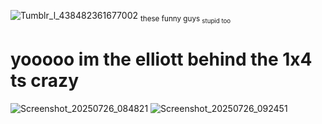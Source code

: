 ![Tumblr_l_438482361677002](https://github.com/user-attachments/assets/9bcca082-6ff0-4601-b51c-f85884301fcd) <sub>these funny guys
<sub> stupid too


# yooooo im the elliott behind the 1x4 ts crazy
![Screenshot_20250726_084821](https://github.com/user-attachments/assets/64701045-2dc0-43ec-b782-bf3fa0de4e54)
![Screenshot_20250726_092451](https://github.com/user-attachments/assets/3f679451-b12a-4db8-a5b9-5f29a6849396)
